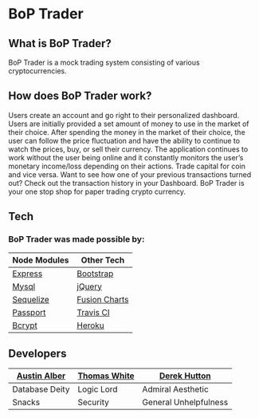 # BoP Trader

## What is BoP Trader?
BoP Trader is a mock trading system consisting of various cryptocurrencies.

## How does BoP Trader work?
Users create an account and go right to their personalized dashboard. Users are initially provided a set amount of money to use in the market of their choice. After spending the money in the market of their choice, the user can follow the price fluctuation and have the ability to continue to watch the prices, buy, or sell their currency. The application continues to work without the user being online and it constantly monitors the user’s monetary income/loss depending on their actions. Trade capital for coin and vice versa. Want to see how one of your previous transactions turned out? Check out the transaction history in your Dashboard. BoP Trader is your one stop shop for paper trading crypto currency. 

## Tech

### BoP Trader was made possible by:

Node Modules | Other Tech
------------ | -------------
[Express](https://www.npmjs.com/package/express) | [Bootstrap](https://getbootstrap.com/)
[Mysql](https://www.npmjs.com/package/mysql) | [jQuery](https://jquery.com/)
[Sequelize](https://www.npmjs.com/package/sequelize) | [Fusion Charts](https://www.fusioncharts.com/)
[Passport](https://www.npmjs.com/package/passport) | [Travis CI](https://travis-ci.org/)
[Bcrypt](https://www.npmjs.com/package/bcrypt) | [Heroku](https://www.heroku.com/)


## Developers

[Austin Alber](https://github.com/austinalber) | [Thomas White](https://github.com/thomas-white-ucf) | [Derek Hutton](https://github.com/DTHutton)
------------ | ------------- | -------------
Database Deity | Logic Lord | Admiral Aesthetic
Snacks | Security | General Unhelpfulness